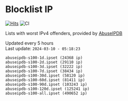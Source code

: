 # Blocklist IP

[![Hits](https://hits.seeyoufarm.com/api/count/incr/badge.svg?url=https%3A%2F%2Fgithub.com%2Fborestad%2Fblocklist-ip%2F&count_bg=%2379C83D&title_bg=%23555555&icon=&icon_color=%23E7E7E7&title=hits&edge_flat=false)](https://hits.seeyoufarm.com)  ![CI](https://img.shields.io/github/workflow/status/borestad/blocklist-ip/CI?style=flat-square)

Lists with worst IPv4 offenders, provided by [AbuseIPDB](https://www.abuseipdb.com/)

<!-- FOOTER-PLACEHOLDER -->
Updated every 5 hours<br>
Last update: `2024-03-10 - 05:18:23`
```
abuseipdb-s100-1d.ipset (24368 ip)
abuseipdb-s100-2d.ipset (29110 ip)
abuseipdb-s100-3d.ipset (32222 ip)
abuseipdb-s100-7d.ipset (38434 ip)
abuseipdb-s100-30d.ipset (58120 ip)
abuseipdb-s100-60d.ipset (81411 ip)
abuseipdb-s100-90d.ipset (103243 ip)
abuseipdb-s100-120d.ipset (125241 ip)
abuseipdb-s100-all.ipset (490652 ip)
```
